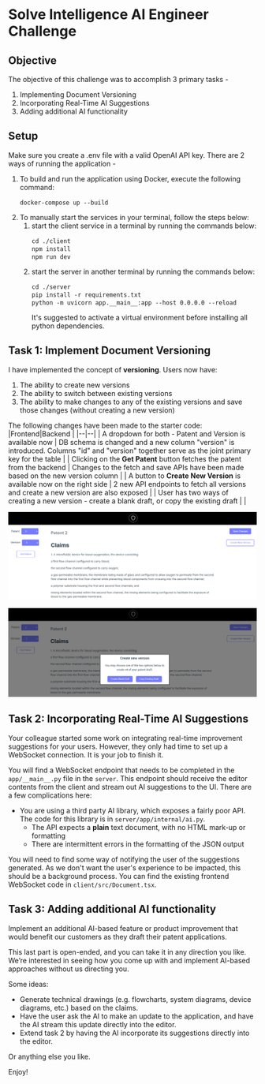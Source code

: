 
# Solve Intelligence AI Engineer Challenge

## Objective

The objective of this challenge was to accomplish 3 primary tasks - 
1. Implementing Document Versioning
2. Incorporating Real-Time AI Suggestions
3. Adding additional AI functionality

## Setup

Make sure you create a .env file with a valid OpenAI API key. 
There are 2 ways of running the application -

 1. To build and run the application using Docker, execute the following command:
	```
	docker-compose up --build
	```
 2. To manually start the services in your terminal, follow the steps below:
	 1. start the client service in a terminal by running the commands below:
		```
		cd ./client
		npm install
		npm run dev
		```
	2. start the server in another terminal by running the commands below:
		```
		cd ./server
		pip install -r requirements.txt
		python -m uvicorn app.__main__:app --host 0.0.0.0 --reload
		```
		It's suggested to activate a virtual environment before installing all python dependencies.
## Task 1: Implement Document Versioning

I have implemented the concept of **versioning**. Users now have:
1. The ability to create new versions
2. The ability to switch between existing versions
3. The ability to make changes to any of the existing versions and save those changes (without creating a new version)

The following changes have been made to the starter code:
|Frontend|Backend  |
|--|--|
| A dropdown for both - Patent and Version is available now | DB schema is changed and a new column "version" is introduced. Columns "id" and "version" together serve as the joint primary key for the table |
| Clicking on the **Get Patent** button fetches the patent from the backend | Changes to the fetch and save APIs have been made based on the new version column |
| A button to **Create New Version** is available now on the right side | 2 new API endpoints to fetch all versions and create a new version are also exposed |
| User has two ways of creating a new version - create a blank draft, or copy the existing draft |  |

![screenshot of new version creation](https://github.com/vitthal-bhandari/AIEngineerCodingChallenge/blob/master/assets/versioning.png)

![screenshot of version control system](https://github.com/vitthal-bhandari/AIEngineerCodingChallenge/blob/master/assets/create_new_version.png)


## Task 2: Incorporating Real-Time AI Suggestions

Your colleague started some work on integrating real-time improvement suggestions for your users. However, they only had time to set up a WebSocket connection. It is your job to finish it.

You will find a WebSocket endpoint that needs to be completed in the `app/__main__.py` file in the `server`. This endpoint should receive the editor contents from the client and stream out AI suggestions to the UI. There are a few complications here:

- You are using a third party AI library, which exposes a fairly poor API. The code for this library is in `server/app/internal/ai.py`.
  - The API expects a **plain** text document, with no HTML mark-up or formatting
  - There are intermittent errors in the formatting of the JSON output

You will need to find some way of notifying the user of the suggestions generated. As we don't want the user's experience to be impacted, this should be a background process. You can find the existing frontend WebSocket code in `client/src/Document.tsx`.

## Task 3: Adding additional AI functionality

Implement an additional AI-based feature or product improvement that would benefit our customers as they draft their patent applications.

This last part is open-ended, and you can take it in any direction you like. We’re interested in seeing how you come up with and implement AI-based approaches without us directing you.

Some ideas:
- Generate technical drawings (e.g. flowcharts, system diagrams, device diagrams, etc.) based on the claims.
- Have the user ask the AI to make an update to the application, and have the AI stream this update directly into the editor.
- Extend task 2 by having the AI incorporate its suggestions directly into the editor.

Or anything else you like.

Enjoy!
